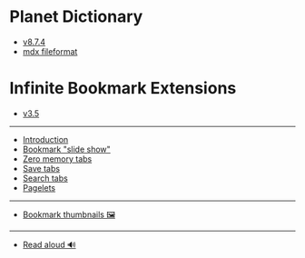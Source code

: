 # Planet Dictionary
- [v8.7.4](content/无限星辰_devlog.md)
- [mdx fileformat](content/无限星辰/fileformat_svg.md)

# Infinite Bookmark Extensions
- [v3.5](content/InfiniteBookmarks_devlog.md)
- ---
- [Introduction](content/InfiniteBookmarks/Introduction.md)
- [Bookmark "slide show"](content/InfiniteBookmarks/Bookmark-SlideShow.md)
- [Zero memory tabs](content/InfiniteBookmarks/Zero-Memory-Tabs.md)
- [Save tabs](content/InfiniteBookmarks/Save-Tabs.md)
- [Search tabs](content/InfiniteBookmarks/Search-Tabs.md)
- [Pagelets](content/InfiniteBookmarks/Pagelets.md)
- ---
- [Bookmark thumbnails 🖼️](content/InfiniteBookmarks/Introduction?id=bookmark-thumbnails)
- ---
- [Read aloud 🔊](content/InfiniteBookmarks/Read-Aloud.md)


    
    